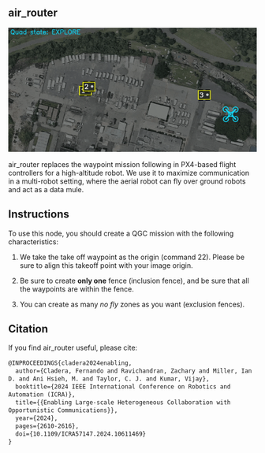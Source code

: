 air_router
---------
![air_router gif](air_router.gif)


air_router replaces the waypoint mission following in PX4-based flight controllers for a high-altitude robot. We use it to maximize communication in a multi-robot setting, where the aerial robot can fly over ground robots and act as a data mule.

## Instructions

To use this node, you should create a QGC mission with the following
characteristics:

1. We take the take off waypoint as the origin (command 22). Please be sure to
   align this takeoff point with your image origin.

2. Be sure to create **only one** fence (inclusion fence), and be sure that all the waypoints are
   within the fence.

3. You can create as many *no fly* zones as you want (exclusion fences).

## Citation

If you find air_router useful, please cite:

```
@INPROCEEDINGS{cladera2024enabling,
  author={Cladera, Fernando and Ravichandran, Zachary and Miller, Ian D. and Ani Hsieh, M. and Taylor, C. J. and Kumar, Vijay},
  booktitle={2024 IEEE International Conference on Robotics and Automation (ICRA)},
  title={{Enabling Large-scale Heterogeneous Collaboration with Opportunistic Communications}},
  year={2024},
  pages={2610-2616},
  doi={10.1109/ICRA57147.2024.10611469}
}
```
